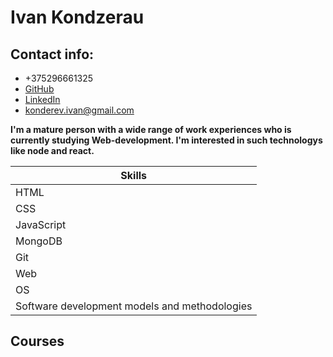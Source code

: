 # Ivan Kondzerau


## Contact info:

* +375296661325
* [GitHub](https://github.com/kondzerau-ivan)
* [LinkedIn](https://www.linkedin.com/in/ivan-kondzerau/)
* konderev.ivan@gmail.com


**I'm a mature person with a wide range of work experiences who is currently studying Web-development. I'm interested in such technologys like node and react.**


|Skills|
|------|
|HTML | Often used tags, semantic elemints | Practice using and good understanding|
|CSS | Selectors, pseudo-elements and pseudo-classes, inhetitance and cascading, Bem-methodology | Practice using and good understanding|
|JavaScript | Basic syntax: conditions, loops, arrays, functions and objects | I familiar with OOP and functional programming on basic theoretical level, haven't practice, except - codewars.com|
|MongoDB | Compas, document model and basic schema design, query language | I completed the course "M001: MongoDB Basics" on MongoDB University|
|Git | At a very basic level, such as: clone, add, commit, pull, push and create and use SSH-keys | Working with git on git-bash (Windows 10) or terminal (Ubuntu)|
|Web | DOM and http-protocol | Good understanding|
|OS | Windows (XP, 7, 10), Ubuntu | Advanced user|
|Software development models and methodologies | Waterfall, Agile (Scrum, Kanban); Test-Driven-Development, Behavior-Driven-Development | Understanding main principles|


## Courses